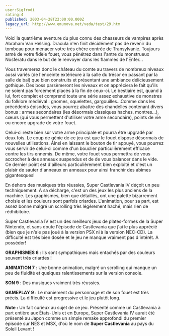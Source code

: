 ```yaml
---
user:Sigfrodi
rating:4
published: 2003-04-28T22:00:00.000Z
legacy_url: http://www.emunova.net/veda/test/29.htm
---
```

Voici la quatrième aventure du plus connu des chasseurs de vampires après Abraham Van Helsing. Dracula n'en finit décidément pas de revenir du tombeau pour menacer votre très chère contrée de Transylvanie. Toujours armé de votre fidèle fouet, vous pénétrez dans l'antre du monstrueux Nosferatu dans le but de le renvoyer dans les flammes de l'Enfer...  

  

Vous traverserez donc le château du comte au travers de nombreux niveaux aussi variés (de l'enceinte extérieure à la salle du trésor en passant par la salle de bal) que bien construits et présentant une ambiance délicieusement gothique. Des boss parsèmeront les niveaux et on appréciera le fait qu'ils ne soient pas forcément placés à la fin de ceux-ci. Le bestiaire est, quand à lui, fort complet et comprend toute une série assez exhaustive de monstres du folklore médiéval : gnomes, squelettes, gargouilles...Comme dans les précédents épisodes, vous pourrez abattre des chandelles contenant divers bonus : armes secondaires (les désormais classiques haches, montres...), cœurs (qui vous permettent d'utiliser votre arme secondaire), points de vie ou encore upgrade de votre fouet.  

  

Celui-ci reste bien sûr votre arme principale et pourra être upgradé par deux fois. Le coup de génie de ce jeu est que le fouet dispose désormais de nouvelles utilisations. Ainsi en laissant le bouton de tir appuyé, vous pourrez vous servir de celui-ci comme d'un bouclier particulièrement efficace contre les tirs ennemis. De même, votre fouet vous permettra de vous accrocher à des anneaux suspendus et de de vous balancer dans le vide. Ce dernier point est d'ailleurs particulièrement bien exploité et c'est un plaisir de sauter d'anneaux en anneaux pour ainsi franchir des abimes gigantesques!  

  

En dehors des musiques très réussies, Super Castlevania IV déçoit un peu techniquement. A sa décharge, c'est un des jeux les plus anciens de la machine. Les graphismes, bien que détaillés, ont une palette bizarrement choisie et les couleurs sont parfois criardes. L'animation, pour sa part, est assez bonne malgré un scrolling très légèrement haché, mais rien de rédhibitoire.  

  

Super Castlevania IV est un des meilleurs jeux de plates-formes de la Super Nintendo, et sans doute l'épisode de Castlevania que j'ai le plus apprécié (bien que je n'aie pas joué à la version PSX ni à la version NEC-CD). La difficulté est très bien dosée et le jeu ne manque vraiment pas d'intérêt. A posséder!  

  

**GRAPHISMES 6** : Ils sont sympathiques mais entachés par des couleurs souvent très criardes !  

**ANIMATION 7** : Une bonne animation, malgré un scrolling qui manque un peu de fluidité et quelques ralentissements sur la version console.  

**SON 9** : Des musiques vraiment très réussies.  

**GAMEPLAY 9** : Le maniement du personnage et de son fouet est très précis. La difficulté est progressive et le jeu plutôt long.  

  

**Note :** Un fait curieux au sujet de ce jeu. Présenté comme un Castlevania à part entière aux États-Unis et en Europe, Super Castlevania IV aurait été présenté au Japon comme un simple remake approfondi du premier épisode sur NES et MSX, d'où le nom de **Super Castlevania** au pays du Soleil Levant !